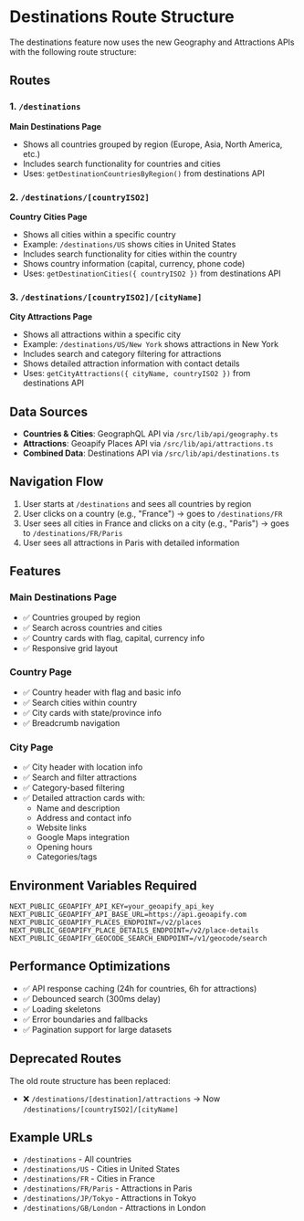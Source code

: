 # Destinations Route Structure

The destinations feature now uses the new Geography and Attractions APIs with the following route structure:

## Routes

### 1. `/destinations` 
**Main Destinations Page**
- Shows all countries grouped by region (Europe, Asia, North America, etc.)
- Includes search functionality for countries and cities
- Uses: `getDestinationCountriesByRegion()` from destinations API

### 2. `/destinations/[countryISO2]`
**Country Cities Page** 
- Shows all cities within a specific country
- Example: `/destinations/US` shows cities in United States
- Includes search functionality for cities within the country
- Shows country information (capital, currency, phone code)
- Uses: `getDestinationCities({ countryISO2 })` from destinations API

### 3. `/destinations/[countryISO2]/[cityName]`
**City Attractions Page**
- Shows all attractions within a specific city
- Example: `/destinations/US/New York` shows attractions in New York
- Includes search and category filtering for attractions
- Shows detailed attraction information with contact details
- Uses: `getCityAttractions({ cityName, countryISO2 })` from destinations API

## Data Sources

- **Countries & Cities**: GeographQL API via `/src/lib/api/geography.ts`
- **Attractions**: Geoapify Places API via `/src/lib/api/attractions.ts`
- **Combined Data**: Destinations API via `/src/lib/api/destinations.ts`

## Navigation Flow

1. User starts at `/destinations` and sees all countries by region
2. User clicks on a country (e.g., "France") → goes to `/destinations/FR`
3. User sees all cities in France and clicks on a city (e.g., "Paris") → goes to `/destinations/FR/Paris`
4. User sees all attractions in Paris with detailed information

## Features

### Main Destinations Page
- ✅ Countries grouped by region
- ✅ Search across countries and cities
- ✅ Country cards with flag, capital, currency info
- ✅ Responsive grid layout

### Country Page
- ✅ Country header with flag and basic info
- ✅ Search cities within country
- ✅ City cards with state/province info
- ✅ Breadcrumb navigation

### City Page  
- ✅ City header with location info
- ✅ Search and filter attractions
- ✅ Category-based filtering
- ✅ Detailed attraction cards with:
  - Name and description
  - Address and contact info
  - Website links
  - Google Maps integration
  - Opening hours
  - Categories/tags

## Environment Variables Required

```env
NEXT_PUBLIC_GEOAPIFY_API_KEY=your_geoapify_api_key
NEXT_PUBLIC_GEOAPIFY_API_BASE_URL=https://api.geoapify.com
NEXT_PUBLIC_GEOAPIFY_PLACES_ENDPOINT=/v2/places
NEXT_PUBLIC_GEOAPIFY_PLACE_DETAILS_ENDPOINT=/v2/place-details
NEXT_PUBLIC_GEOAPIFY_GEOCODE_SEARCH_ENDPOINT=/v1/geocode/search
```

## Performance Optimizations

- ✅ API response caching (24h for countries, 6h for attractions)
- ✅ Debounced search (300ms delay)
- ✅ Loading skeletons
- ✅ Error boundaries and fallbacks
- ✅ Pagination support for large datasets

## Deprecated Routes

The old route structure has been replaced:
- ❌ `/destinations/[destination]/attractions` → Now `/destinations/[countryISO2]/[cityName]`

## Example URLs

- `/destinations` - All countries
- `/destinations/US` - Cities in United States  
- `/destinations/FR` - Cities in France
- `/destinations/FR/Paris` - Attractions in Paris
- `/destinations/JP/Tokyo` - Attractions in Tokyo
- `/destinations/GB/London` - Attractions in London
